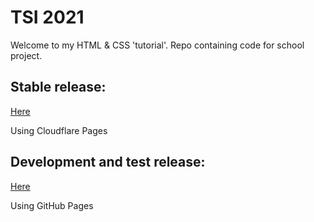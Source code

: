 # TSI 2021
Welcome to my HTML & CSS 'tutorial'. Repo containing code for school project.

## Stable release:

[Here](https://tsi2021.pages.dev)

Using Cloudflare Pages

## Development and test release:

[Here](https://majcher01.github.io/tsi2021)

Using GitHub Pages
